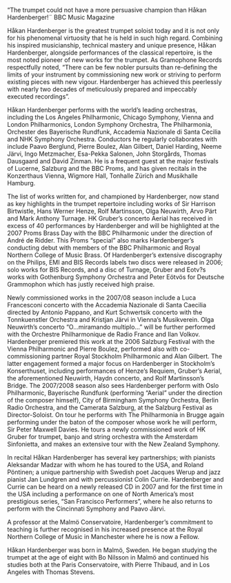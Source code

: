 “The trumpet could not have a more persuasive champion than Håkan Hardenberger!¨ BBC Music Magazine

Håkan Hardenberger is the greatest trumpet soloist today and it is not only for his phenomenal virtuosity that he is held in such high regard. Combining his inspired musicianship, technical mastery and unique presence, Håkan Hardenberger, alongside performances of the classical repertoire, is the most noted pioneer of new works for the trumpet. As Gramophone Records respectfully noted, “There can be few nobler pursuits than re-defining the limits of your instrument by commissioning new work or striving to perform existing pieces with new vigour. Hardenberger has achieved this peerlessly with nearly two decades of meticulously prepared and impeccably executed recordings”.

Håkan Hardenberger performs with the world’s leading orchestras, including the Los Angeles Philharmonic, Chicago Symphony, Vienna and London Philharmonics, London Symphony Orchestra, The Philharmonia, Orchester des Bayerische Rundfunk, Accademia Nazionale di Santa Cecilia and NHK Symphony Orchestra. Conductors he regularly collaborates with include Paavo Berglund, Pierre Boulez, Alan Gilbert, Daniel Harding, Neeme Järvi, Ingo Metzmacher, Esa-Pekka Salonen, John Storgårds, Thomas Dausgaard and David Zinman. He is a frequent guest at the major festivals of Lucerne, Salzburg and the BBC Proms, and has given recitals in the Konzerthaus Vienna, Wigmore Hall, Tonhalle Zürich and Musikhalle Hamburg.

The list of works written for, and championed by Hardenberger, now stand as key highlights in the trumpet repertoire including works of Sir Harrison Birtwistle, Hans Werner Henze, Rolf Martinsson, Olga Neuwirth, Arvo Pärt and Mark Anthony Turnage. HK Gruber’s concerto Aerial has received in excess of 40 performances by Hardenberger and will be highlighted at the 2007 Proms Brass Day with the BBC Philharmonic under the direction of André de Ridder. This Proms “special” also marks Hardenberger’s conducting debut with members of the BBC Philharmonic and Royal Northern College of Music Brass. Of Hardenberger’s extensive discography on the Philips, EMI and BIS Records labels two discs were released in 2006; solo works for BIS Records, and a disc of Turnage, Gruber and Eotv?s works with Gothenburg Symphony Orchestra and Peter Eötvös for Deutsche Grammophon which has justly received high praise.

Newly commissioned works in the 2007/08 season include a Luca Francesconi concerto with the Accademia Nazionale di Santa Caecilia directed by Antonio Pappano, and Kurt Schwertsik concerto with the Tonnkuenstler Orchestra and Kristjan Järvi in Vienna’s Musikverein. Olga Neuwirth’s concerto “O…miramando multiplo…” will be further performed with the Orchestre Philharmonique de Radio France and Ilan Volkov. Hardenberger premiered this work at the 2006 Salzburg Festival with the Vienna Philharmonic and Pierre Boulez, performed also with co-commissioning partner Royal Stockholm Philharmonic and Alan Gilbert. The latter engagement formed a major focus on Hardenberger in Stockholm’s Konserthuset, including performances of Henze’s Requiem, Gruber’s Aerial, the aforementioned Neuwirth, Haydn concerto, and Rolf Martinsson’s Bridge.
The 2007/2008 season also sees Hardenberger perform with Oslo Philharmonic, Bayerische Rundfunk (performing “Aerial” under the direction of the composer himself), City of Birmingham Symphony Orchestra, Berlin Radio Orchestra, and the Camerata Salzburg, at the Salzburg Festival as Director-Soloist. On tour he performs with The Philharmonia in Brugge again performing under the baton of the composer whose work he will perform, Sir Peter Maxwell Davies. He tours a newly commissioned work of HK Gruber for trumpet, banjo and string orchestra with the Amsterdam Sinfonietta, and makes an extensive tour with the New Zealand Symphony.

In recital Håkan Hardenberger has several key partnerships; with pianists Aleksandar Madzar with whom he has toured to the USA, and Roland Pöntinen; a unique partnership with Swedish poet Jacques Werup and jazz pianist Jan Lundgren and with percussionist Colin Currie. Hardenberger and Currie can be heard on a newly released CD in 2007 and for the first time in the USA including a performance on one of North America’s most prestigious series, “San Francisco Performers”, where he also returns to perform with the Cincinnati Symphony and Paavo Järvi.

A professor at the Malmö Conservatoire, Hardenberger’s commitment to teaching is further recognised in his increased presence at the Royal Northern College of Music in Manchester where he is now a Fellow.

Håkan Hardenberger was born in Malmö, Sweden. He began studying the trumpet at the age of eight with Bo Nilsson in Malmö and continued his studies both at the Paris Conservatoire, with Pierre Thibaud, and in Los Angeles with Thomas Stevens.
